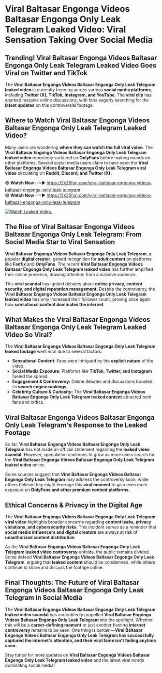 # Viral Baltasar Engonga Videos Baltasar Engonga Only Leak Telegram Leaked Video: Viral Sensation Taking Over Social Media

## **Trending! Viral Baltasar Engonga Videos Baltasar Engonga Only Leak Telegram Leaked Video Goes Viral on Twitter and TikTok**
The **Viral Baltasar Engonga Videos Baltasar Engonga Only Leak Telegram leaked video** is currently trending across various **social media platforms**, including **Twitter (X), TikTok, Instagram, and YouTube**. The **viral clip** has sparked massive online discussions, with fans eagerly searching for the **latest updates** on this controversial footage.

## **Where to Watch Viral Baltasar Engonga Videos Baltasar Engonga Only Leak Telegram Leaked Video?**
Many users are wondering **where they can watch the full viral video**. The **Viral Baltasar Engonga Videos Baltasar Engonga Only Leak Telegram leaked video** reportedly surfaced on **OnlyFans** before making rounds on other platforms. Several social media users claim to have seen the **Viral Baltasar Engonga Videos Baltasar Engonga Only Leak Telegram viral video** circulating on **Reddit, Discord, and Twitter (X).**

🟢 **Watch Now** ✅=► https://2k25fun.com/viral-baltasar-engonga-videos-baltasar-engonga-only-leak-telegram  
🟢 **Watch Now** ✅=► https://2k25fun.com/viral-baltasar-engonga-videos-baltasar-engonga-only-leak-telegram  

[![Watch Leaked Video.](https://miro.medium.com/v2/resize:fit:828/format:webp/1*cilzJN44JGOrTw9NJCrNHA.gif "Watch Leaked Video")](https://2k25fun.com/viral-baltasar-engonga-videos-baltasar-engonga-only-leak-telegram)

## **The Rise of Viral Baltasar Engonga Videos Baltasar Engonga Only Leak Telegram: From Social Media Star to Viral Sensation**
**Viral Baltasar Engonga Videos Baltasar Engonga Only Leak Telegram**, a popular **digital creator**, gained recognition for **adult content** on platforms like **Fanfix** and **OnlyFans**. The recent **Viral Baltasar Engonga Videos Baltasar Engonga Only Leak Telegram leaked video** has further amplified their online presence, drawing attention from a massive audience.

This **viral scandal** has ignited debates about **online privacy, content security, and digital reputation management**. Despite the controversy, the **Viral Baltasar Engonga Videos Baltasar Engonga Only Leak Telegram leaked video** has only increased their follower count, proving once again how **sensational content dominates the internet**.

## **What Makes the Viral Baltasar Engonga Videos Baltasar Engonga Only Leak Telegram Leaked Video So Viral?**
The **Viral Baltasar Engonga Videos Baltasar Engonga Only Leak Telegram leaked footage** went viral due to several factors:
- **Sensational Content:** Fans were intrigued by the **explicit nature** of the video.
- **Social Media Exposure:** Platforms like **TikTok, Twitter, and Instagram** fueled the spread.
- **Engagement & Controversy:** Online debates and discussions boosted its **search engine rankings**.
- **Celebrity Culture & Curiosity:** The **Viral Baltasar Engonga Videos Baltasar Engonga Only Leak Telegram leaked content** attracted both fans and critics.

## **Viral Baltasar Engonga Videos Baltasar Engonga Only Leak Telegram's Response to the Leaked Footage**
So far, **Viral Baltasar Engonga Videos Baltasar Engonga Only Leak Telegram** has not made an official statement regarding the **leaked video scandal**. However, speculation continues to grow as more users search for the **Viral Baltasar Engonga Videos Baltasar Engonga Only Leak Telegram leaked video** online.

Some sources suggest that **Viral Baltasar Engonga Videos Baltasar Engonga Only Leak Telegram** may address the controversy soon, while others believe they might leverage this **viral moment** to gain even more exposure on **OnlyFans and other premium content platforms**.

## **Ethical Concerns & Privacy in the Digital Age**
The **Viral Baltasar Engonga Videos Baltasar Engonga Only Leak Telegram viral video** highlights broader concerns regarding **content leaks, privacy violations, and cybersecurity risks**. This incident serves as a reminder that **social media influencers and digital creators** are always at risk of **unauthorized content distribution**.

As the **Viral Baltasar Engonga Videos Baltasar Engonga Only Leak Telegram leaked video controversy** unfolds, the public remains divided. Some defend **Viral Baltasar Engonga Videos Baltasar Engonga Only Leak Telegram**, arguing that **leaked content** should be condemned, while others continue to share and discuss the footage online.

## **Final Thoughts: The Future of Viral Baltasar Engonga Videos Baltasar Engonga Only Leak Telegram in Social Media**
The **Viral Baltasar Engonga Videos Baltasar Engonga Only Leak Telegram leaked video scandal** has undoubtedly propelled **Viral Baltasar Engonga Videos Baltasar Engonga Only Leak Telegram** into the spotlight. Whether this will be a **career-defining moment** or just another fleeting **internet controversy** remains to be seen. One thing is certain—**Viral Baltasar Engonga Videos Baltasar Engonga Only Leak Telegram has successfully captured the internet's attention, and their viral fame isn't fading anytime soon.**

Stay tuned for more updates on **Viral Baltasar Engonga Videos Baltasar Engonga Only Leak Telegram leaked video** and the latest viral trends dominating social media!
